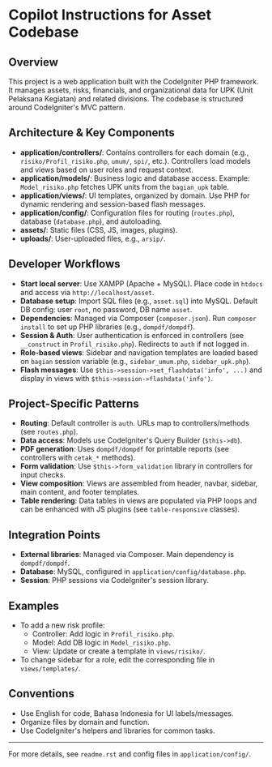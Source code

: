 # Copilot Instructions for Asset Codebase

## Overview

This project is a web application built with the CodeIgniter PHP framework. It manages assets, risks, financials, and organizational data for UPK (Unit Pelaksana Kegiatan) and related divisions. The codebase is structured around CodeIgniter's MVC pattern.

## Architecture & Key Components

- **application/controllers/**: Contains controllers for each domain (e.g., `risiko/Profil_risiko.php`, `umum/`, `spi/`, etc.). Controllers load models and views based on user roles and request context.
- **application/models/**: Business logic and database access. Example: `Model_risiko.php` fetches UPK units from the `bagian_upk` table.
- **application/views/**: UI templates, organized by domain. Use PHP for dynamic rendering and session-based flash messages.
- **application/config/**: Configuration files for routing (`routes.php`), database (`database.php`), and autoloading.
- **assets/**: Static files (CSS, JS, images, plugins).
- **uploads/**: User-uploaded files, e.g., `arsip/`.

## Developer Workflows

- **Start local server**: Use XAMPP (Apache + MySQL). Place code in `htdocs` and access via `http://localhost/asset`.
- **Database setup**: Import SQL files (e.g., `asset.sql`) into MySQL. Default DB config: user `root`, no password, DB name `asset`.
- **Dependencies**: Managed via Composer (`composer.json`). Run `composer install` to set up PHP libraries (e.g., `dompdf/dompdf`).
- **Session & Auth**: User authentication is enforced in controllers (see `__construct` in `Profil_risiko.php`). Redirects to `auth` if not logged in.
- **Role-based views**: Sidebar and navigation templates are loaded based on `bagian` session variable (e.g., `sidebar_umum.php`, `sidebar_upk.php`).
- **Flash messages**: Use `$this->session->set_flashdata('info', ...)` and display in views with `$this->session->flashdata('info')`.

## Project-Specific Patterns

- **Routing**: Default controller is `auth`. URLs map to controllers/methods (see `routes.php`).
- **Data access**: Models use CodeIgniter's Query Builder (`$this->db`).
- **PDF generation**: Uses `dompdf/dompdf` for printable reports (see controllers with `cetak_*` methods).
- **Form validation**: Use `$this->form_validation` library in controllers for input checks.
- **View composition**: Views are assembled from header, navbar, sidebar, main content, and footer templates.
- **Table rendering**: Data tables in views are populated via PHP loops and can be enhanced with JS plugins (see `table-responsive` classes).

## Integration Points

- **External libraries**: Managed via Composer. Main dependency is `dompdf/dompdf`.
- **Database**: MySQL, configured in `application/config/database.php`.
- **Session**: PHP sessions via CodeIgniter's session library.

## Examples

- To add a new risk profile:
  - Controller: Add logic in `Profil_risiko.php`.
  - Model: Add DB logic in `Model_risiko.php`.
  - View: Update or create a template in `views/risiko/`.
- To change sidebar for a role, edit the corresponding file in `views/templates/`.

## Conventions

- Use English for code, Bahasa Indonesia for UI labels/messages.
- Organize files by domain and function.
- Use CodeIgniter's helpers and libraries for common tasks.

---

For more details, see `readme.rst` and config files in `application/config/`.
